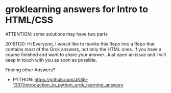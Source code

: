 # groklearning answers for Intro to HTML/CSS

ATTENTION:
  some solutions may have two parts


20191120:
  Hi Everyone, I would like to manke this Repo into a Repo that contains most of the Grok answers, not only the HTML ones. If you have a course finished and want to share your answer. Just open an issue and I will keep in touch with you as soon as possible.

Finding other Answers?

- PYTHON: https://github.com/JK88-1337/introduction_to_python_grok_learning_answers
